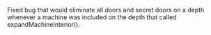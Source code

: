 Fixed bug that would eliminate all doors and secret doors on a depth whenever a machine was included on the depth that called expandMachineInterior().